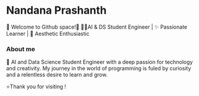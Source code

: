 # Nandana Prashanth
💫 Welcome to Github space!👋
👩‍💻AI & DS Student Engineer | ✨ Passionate Learner | 🎨 Aesthetic Enthusiastic
### About me
🤗 AI and Data Science Student Engineer with a deep passion for technology and creativity. My journey in the world of programming is fuled by curiosity and a relentless desire to learn and grow.

⭐Thank you for visiting !
